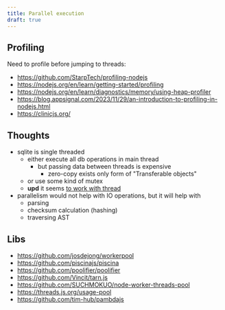 ```yaml
---
title: Parallel execution
draft: true
---
```


## Profiling

Need to profile before jumping to threads:

- https://github.com/StarpTech/profiling-nodejs
- https://nodejs.org/en/learn/getting-started/profiling
- https://nodejs.org/en/learn/diagnostics/memory/using-heap-profiler
- https://blog.appsignal.com/2023/11/29/an-introduction-to-profiling-in-nodejs.html
- https://clinicjs.org/

## Thoughts

- sqlite is single threaded
  - either execute all db operations in main thread
    - but passing data between threads is expensive
      - zero-copy exists only form of "Transferable objects"
  - or use some kind of mutex
  - **upd** it seems [to work with thread](https://github.com/WiseLibs/better-sqlite3/blob/master/docs/threads.md)
- parallelism would not help with IO operations, but it will help with
  - parsing
  - checksum calculation (hashing)
  - traversing AST

## Libs

- https://github.com/josdejong/workerpool
- https://github.com/piscinajs/piscina
- https://github.com/poolifier/poolifier
- https://github.com/Vincit/tarn.js
- https://github.com/SUCHMOKUO/node-worker-threads-pool
- https://threads.js.org/usage-pool
- https://github.com/tim-hub/pambdajs
